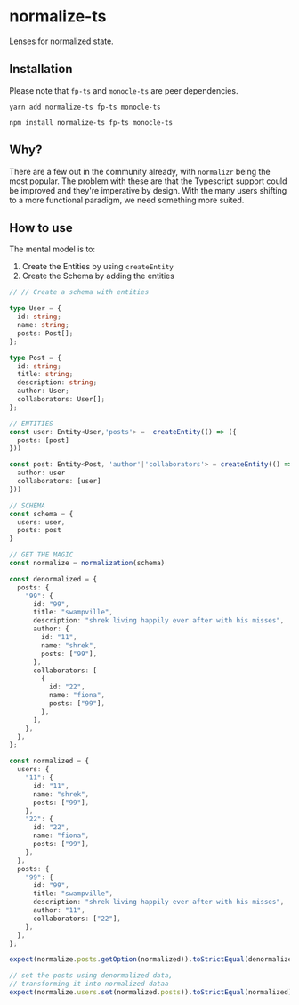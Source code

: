 # normalize-ts

Lenses for normalized state.

## Installation

Please note that `fp-ts` and `monocle-ts` are peer dependencies.

```
yarn add normalize-ts fp-ts monocle-ts

npm install normalize-ts fp-ts monocle-ts

```

## Why?

There are a few out in the community already, with `normalizr` being the most popular.
The problem with these are that the Typescript support could be improved and they're imperative by design.
With the many users shifting to a more functional paradigm, we need something more suited.

## How to use

The mental model is to:

1. Create the Entities by using `createEntity`
2. Create the Schema by adding the entities

```ts
// // Create a schema with entities

type User = {
  id: string;
  name: string;
  posts: Post[];
};

type Post = {
  id: string;
  title: string;
  description: string;
  author: User;
  collaborators: User[];
};

// ENTITIES
const user: Entity<User,'posts'> =  createEntity(() => ({
  posts: [post]
}))

const post: Entity<Post, 'author'|'collaborators'> = createEntity(() => ({
  author: user
  collaborators: [user]
}))

// SCHEMA
const schema = {
  users: user,
  posts: post
}

// GET THE MAGIC
const normalize = normalization(schema)

const denormalized = {
  posts: {
    "99": {
      id: "99",
      title: "swampville",
      description: "shrek living happily ever after with his misses",
      author: {
        id: "11",
        name: "shrek",
        posts: ["99"],
      },
      collaborators: [
        {
          id: "22",
          name: "fiona",
          posts: ["99"],
        },
      ],
    },
  },
};

const normalized = {
  users: {
    "11": {
      id: "11",
      name: "shrek",
      posts: ["99"],
    },
    "22": {
      id: "22",
      name: "fiona",
      posts: ["99"],
    },
  },
  posts: {
    "99": {
      id: "99",
      title: "swampville",
      description: "shrek living happily ever after with his misses",
      author: "11",
      collaborators: ["22"],
    },
  },
};

expect(normalize.posts.getOption(normalized)).toStrictEqual(denormalized)

// set the posts using denormalized data,
// transforming it into normalized dataa
expect(normalize.users.set(normalized.posts)).toStrictEqual(normalized)

```
